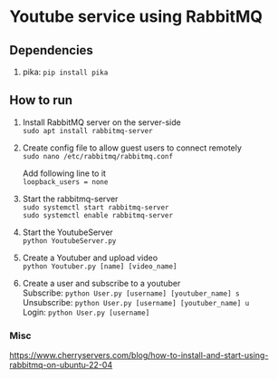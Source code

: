 # Youtube service using RabbitMQ

## Dependencies
1. pika: `pip install pika`

## How to run
1. Install RabbitMQ server on the server-side   
    `sudo apt install rabbitmq-server`

2. Create config file to allow guest users to connect remotely   
    `sudo nano /etc/rabbitmq/rabbitmq.conf`
    
    Add following line to it   
    `loopback_users = none`

3. Start the rabbitmq-server   
    `sudo systemctl start rabbitmq-server`   
    `sudo systemctl enable rabbitmq-server`

4. Start the YoutubeServer   
    `python YoutubeServer.py`

5. Create a Youtuber and upload video   
    `python Youtuber.py [name] [video_name]`

6. Create a user and subscribe to a youtuber   
    Subscribe: `python User.py [username] [youtuber_name] s`   
    Unsubscribe: `python User.py [username] [youtuber_name] u`   
    Login: `python User.py [username]`

### Misc
https://www.cherryservers.com/blog/how-to-install-and-start-using-rabbitmq-on-ubuntu-22-04

